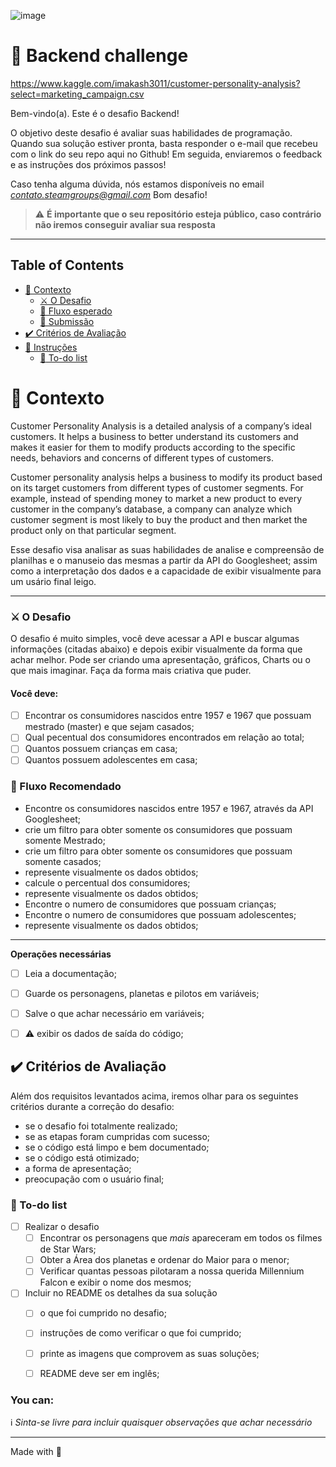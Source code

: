![image]()

# 🚀 Backend challenge
https://www.kaggle.com/imakash3011/customer-personality-analysis?select=marketing_campaign.csv

Bem-vindo(a). Este é o desafio Backend!

O objetivo deste desafio é avaliar suas habilidades de programação.
Quando sua solução estiver pronta, basta responder o e-mail que recebeu com o link do seu repo aqui no Github!
Em seguida, enviaremos o feedback e as instruções dos próximos passos!

Caso tenha alguma dúvida, nós estamos disponíveis no email *contato.steamgroups@gmail.com*
Bom desafio!

> ⚠️ **É importante que o seu repositório esteja público, caso contrário não iremos conseguir avaliar sua resposta**
---

## Table of Contents

- [🧠 Contexto](#-contexto)
  - [⚔️ O Desafio](#️-o-desafio)
  - [🚰 Fluxo esperado](#-fluxo-esperado)
  - [📓 Submissão](#-submissão)
- [✔️ Critérios de Avaliação](#️-critérios-de-avaliação)
- [:rocket: Instruções](#rocket-instruções)
  - [:notebook: To-do list](#notebook-to-do-list)

# 🧠 Contexto

Customer Personality Analysis is a detailed analysis of a company’s ideal customers. It helps a business to better understand its customers and makes it easier for them to modify products according to the specific needs, behaviors and concerns of different types of customers.

Customer personality analysis helps a business to modify its product based on its target customers from different types of customer segments. For example, instead of spending money to market a new product to every customer in the company’s database, a company can analyze which customer segment is most likely to buy the product and then market the product only on that particular segment.

Esse desafio visa analisar as suas habilidades de analise e compreensão de planilhas e o manuseio das mesmas a partir da API do Googlesheet; assim como a interpretação dos dados e a capacidade de exibir visualmente para um usário final leigo.

---
### ⚔️ O Desafio

O desafio é muito simples, você deve acessar a API e buscar algumas informações (citadas abaixo) e depois exibir visualmente da forma que achar melhor. Pode ser criando uma apresentação, gráficos, Charts ou o que mais imaginar. Faça da forma mais criativa que puder.

#### Você deve:

- [ ] Encontrar os consumidores nascidos entre 1957 e 1967 que possuam mestrado (master) e que sejam casados;
- [ ] Qual pecentual dos consumidores encontrados em relação ao total; 
- [ ] Quantos possuem crianças em casa;
- [ ] Quantos possuem adolescentes em casa;

### 🚰 Fluxo Recomendado

- Encontre os consumidores nascidos entre 1957 e 1967, através da API Googlesheet;
- crie um filtro para obter somente os consumidores que possuam somente Mestrado;
- crie um filtro para obter somente os consumidores que possuam somente casados;
- represente visualmente os dados obtidos;
- calcule o percentual dos consumidores;
- represente visualmente os dados obtidos;
- Encontre o numero de consumidores que possuam crianças;
- Encontre o numero de consumidores que possuam adolescentes;
- represente visualmente os dados obtidos;
---

**Operações necessárias**

- [ ] Leia a documentação;
- [ ] Guarde os personagens, planetas e pilotos em variáveis;
- [ ] Salve o que achar necessário em variáveis;
- [ ] :warning: exibir os dados de saída do código;
 

## ✔️ Critérios de Avaliação

Além dos requisitos levantados acima, iremos olhar para os seguintes critérios durante a correção do desafio:

- se o desafio foi totalmente realizado;
- se as etapas foram cumpridas com sucesso;
- se o código está limpo e bem documentado;
- se o código está otimizado;
- a forma de apresentação;
- preocupação com o usuário final;


### :notebook: To-do list
- [ ] Realizar o desafio
  - [ ] Encontrar os personagens que *mais* apareceram em todos os filmes de Star Wars;
  - [ ] Obter a Área dos planetas e ordenar do Maior para o menor;
  - [ ] Verificar quantas pessoas pilotaram a nossa querida Millennium Falcon e exibir o nome dos mesmos;
- [ ] Incluir no README os detalhes da sua solução
  - [ ] o que foi cumprido no desafio;
  - [ ] instruções de como verificar o que foi cumprido;
  - [ ] printe as imagens que comprovem as suas soluções;
  - [ ] README deve ser em inglês;


### You can:
:information_source: _Sinta-se livre para incluir quaisquer observações que achar necessário_

---

Made with 💜 
